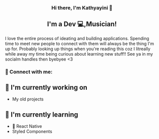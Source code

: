 

<h3 align="center">
Hi there, I'm Kathyayini</a> 👋
</h3>

<h2 align="center">
I'm a Dev 💻,Musician!
</h2> 

I love the entire process of ideating and building applications. Spending time to meet new people to connect with them will always be the thing I'm up for. Probably looking up things when you're reading this coz I litreally while away my time being curious about learning new stuff!! See ya in my socialm handles then byebyee <3

### 🤝 Connect with me:

<a href="https://www.linkedin.com/in/kathyayini-b-712a4b23b/"></a>
<a href="https://instagram.com/h_t_a_k"></a>


## 🔭 I'm currently working on

- My old projects

## 🌱 I'm currently learning

- 📱 React Native
- Styled Components  

